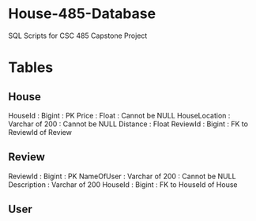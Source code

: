 # House-485-Database
SQL Scripts for CSC 485 Capstone Project

# Tables
## House
HouseId : Bigint : PK
Price : Float : Cannot be NULL
HouseLocation : Varchar of 200 : Cannot be NULL
Distance : Float
ReviewId : Bigint : FK to ReviewId of Review
## Review
ReviewId : Bigint : PK
NameOfUser : Varchar of 200 : Cannot be NULL
Description : Varchar of 200
HouseId : Bigint : FK to HouseId of House
## User
